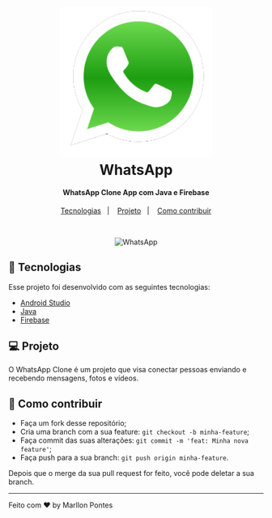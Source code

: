 <h1 align="center">
  <img alt="WhatsApp" src=".github/logo.png" width="300px">
  <br>
  WhatsApp
</h1>

<h4 align="center">
  WhatsApp Clone App com Java e Firebase
</h4>

<p align="center">
  <a href="#rocket-tecnologias">Tecnologias</a>&nbsp;&nbsp;&nbsp;|&nbsp;&nbsp;&nbsp;
  <a href="#-projeto">Projeto</a>&nbsp;&nbsp;&nbsp;|&nbsp;&nbsp;&nbsp;
  <a href="#-como-contribuir">Como contribuir</a>
</p>

<br>

<p align="center">
  <img alt="WhatsApp" src=".github/whatsapp.gif" width="30%">
</p>

## :rocket: Tecnologias

Esse projeto foi desenvolvido com as seguintes tecnologias:

- [Android Studio](https://developer.android.com/studio/intro?hl=pt-br)
- [Java](https://www.java.com/pt_BR/about/whatis_java.jsp?bucket_value=desktop-chrome80-linux&in_query=no)
- [Firebase](https://firebase.google.com/?hl=pt-br)

## 💻 Projeto

O WhatsApp Clone é um projeto que visa conectar pessoas enviando e recebendo mensagens, fotos e vídeos.

## 🤔 Como contribuir

- Faça um fork desse repositório;
- Cria uma branch com a sua feature: `git checkout -b minha-feature`;
- Faça commit das suas alterações: `git commit -m 'feat: Minha nova feature'`;
- Faça push para a sua branch: `git push origin minha-feature`.

Depois que o merge da sua pull request for feito, você pode deletar a sua branch.

---

Feito com ❤ by Marllon Pontes

